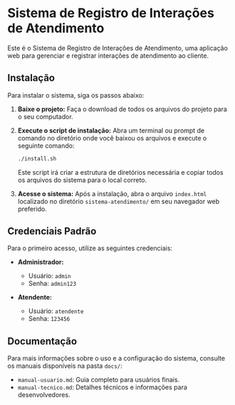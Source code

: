 # Sistema de Registro de Interações de Atendimento

Este é o Sistema de Registro de Interações de Atendimento, uma aplicação web para gerenciar e registrar interações de atendimento ao cliente.

## Instalação

Para instalar o sistema, siga os passos abaixo:

1. **Baixe o projeto:** Faça o download de todos os arquivos do projeto para o seu computador.

2. **Execute o script de instalação:**
   Abra um terminal ou prompt de comando no diretório onde você baixou os arquivos e execute o seguinte comando:
   ```bash
   ./install.sh
   ```
   Este script irá criar a estrutura de diretórios necessária e copiar todos os arquivos do sistema para o local correto.

3. **Acesse o sistema:**
   Após a instalação, abra o arquivo `index.html` localizado no diretório `sistema-atendimento/` em seu navegador web preferido.

## Credenciais Padrão

Para o primeiro acesso, utilize as seguintes credenciais:

- **Administrador:**
  - Usuário: `admin`
  - Senha: `admin123`

- **Atendente:**
  - Usuário: `atendente`
  - Senha: `123456`

## Documentação

Para mais informações sobre o uso e a configuração do sistema, consulte os manuais disponíveis na pasta `docs/`:

- `manual-usuario.md`: Guia completo para usuários finais.
- `manual-tecnico.md`: Detalhes técnicos e informações para desenvolvedores.



